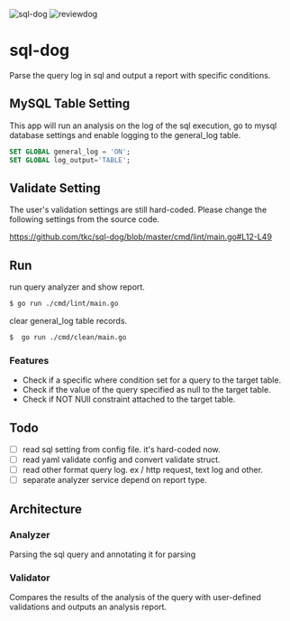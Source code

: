 ![sql-dog](https://github.com/tkc/sql-dog/workflows/sql-dog/badge.svg?branch=master)
![reviewdog](https://github.com/tkc/sql-dog/workflows/reviewdog/badge.svg)

# sql-dog

Parse the query log in sql and output a report with specific conditions.

## MySQL Table Setting

This app will run an analysis on the log of the sql execution, go to mysql database settings and enable logging to the general_log table.

```sql
SET GLOBAL general_log = 'ON';
SET GLOBAL log_output='TABLE';
```


## Validate Setting

The user's validation settings are still hard-coded. Please change the following settings from the source code.

https://github.com/tkc/sql-dog/blob/master/cmd/lint/main.go#L12-L49

## Run

run query analyzer and show report.

```bash
$ go run ./cmd/lint/main.go 
```

clear general_log table records.

```bash
$  go run ./cmd/clean/main.go 
```

### Features

- Check if a specific where condition set for a query to the target table.
- Check if the value of the query specified as null to the target table.
- Check if NOT NUll constraint attached to the target table.

## Todo

- [ ] read sql setting from config file. it's hard-coded now.
- [ ] read yaml validate config and convert validate struct.
- [ ] read other format query log. ex / http request, text log and other.
- [ ] separate analyzer service depend on report type.

## Architecture

### Analyzer
Parsing the sql query and annotating it for parsing

### Validator
Compares the results of the analysis of the query with user-defined validations and outputs an analysis report.




